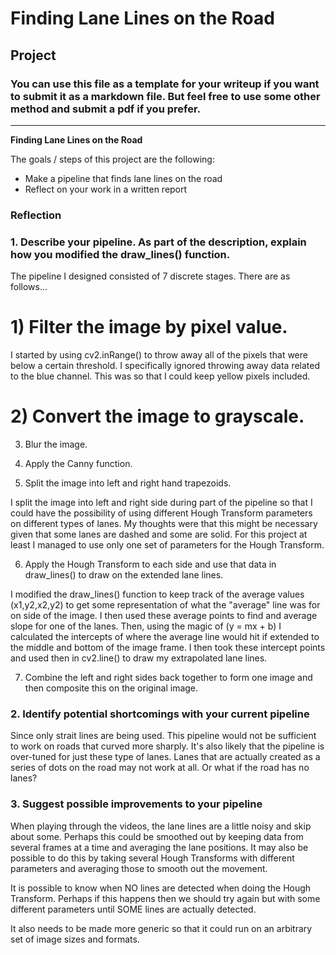 # **Finding Lane Lines on the Road** 

## Project 

### You can use this file as a template for your writeup if you want to submit it as a markdown file. But feel free to use some other method and submit a pdf if you prefer.

---

**Finding Lane Lines on the Road**

The goals / steps of this project are the following:
* Make a pipeline that finds lane lines on the road
* Reflect on your work in a written report

### Reflection

### 1. Describe your pipeline. As part of the description, explain how you modified the draw_lines() function.

The pipeline I designed consisted of 7 discrete stages. There are as follows...
# 1) Filter the image by pixel value.

I started by using cv2.inRange() to throw away all of the pixels that were below a certain threshold. I specifically ignored throwing away data related to the blue channel. This was so that I could keep yellow pixels included.

# 2) Convert the image to grayscale.

3) Blur the image.

4) Apply the Canny function.

5) Split the image into left and right hand trapezoids.

I split the image into left and right side during part of the pipeline so that I could have the possibility of using different Hough Transform parameters on different types of lanes. My thoughts were that this might be necessary given that some lanes are dashed and some are solid. For this project at least I managed to use only one set of parameters for the Hough Transform.

6) Apply the Hough Transform to each side and use that data in draw_lines() to draw on the extended lane lines.

I modified the draw_lines() function to keep track of the average values (x1,y2,x2,y2) to get some representation of what the "average" line was for on side of the image. I then used these average points to find and average slope for one of the lanes. Then, using the magic of (y = mx + b) I calculated the intercepts of where the average line would hit if extended to the middle and bottom of the image frame. I then took these intercept points and used then in cv2.line() to draw my extrapolated lane lines.

7) Combine the left and right sides back together to form one image and then composite this on the original image.


### 2. Identify potential shortcomings with your current pipeline
Since only strait lines are being used. This pipeline would not be sufficient to work on roads that curved more sharply. It's also likely that the pipeline is over-tuned for just these type of lanes. Lanes that are actually created as a series of dots on the road may not work at all. Or what if the road has no lanes?


### 3. Suggest possible improvements to your pipeline
When playing through the videos, the lane lines are a little noisy and skip about some. Perhaps this could be smoothed out by keeping data from several frames at a time and averaging the lane positions. It may also be possible to do this by taking several Hough Transforms with different parameters and averaging those to smooth out the movement. 

It is possible to know when NO lines are detected when doing the Hough Transform. Perhaps if this happens then we should try again but with some different parameters until SOME lines are actually detected.

It also needs to be made more generic so that it could run on an arbitrary set of image sizes and formats.
